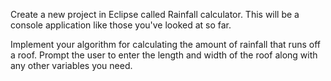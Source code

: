 Create a new project in Eclipse called Rainfall calculator. This will be a console application like those you've looked at so far.

Implement your algorithm for calculating the amount of rainfall that runs off a roof. Prompt the user to enter the length and width of the roof along with any other variables you need.

 